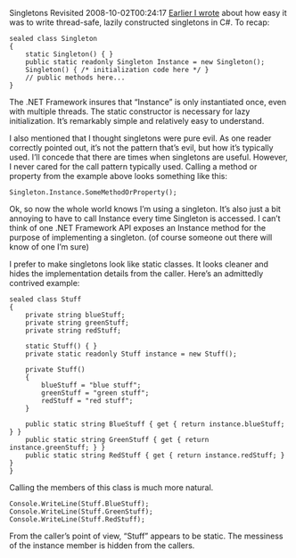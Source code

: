 Singletons Revisited
2008-10-02T00:24:17
[Earlier I wrote](/blog/post/2008/09/24/the-definitive-c-singleton) about how easy it was to write thread-safe, lazily constructed singletons in C#. To recap:
    
    sealed class Singleton
    {
        static Singleton() { }
        public static readonly Singleton Instance = new Singleton();
        Singleton() { /* initialization code here */ }
        // public methods here...
    }

The .NET Framework insures that “Instance” is only instantiated once, even with multiple threads. The static constructor is necessary for lazy initialization. It’s remarkably simple and relatively easy to understand.

I also mentioned that I thought singletons were pure evil. As one reader correctly pointed out, it’s not the pattern that’s evil, but how it’s typically used. I’ll concede that there are times when singletons are useful. However, I never cared for the call pattern typically used. Calling a method or property from the example above looks something like this:
    
    Singleton.Instance.SomeMethodOrProperty();

Ok, so now the whole world knows I’m using a singleton. It’s also just a bit annoying to have to call Instance every time Singleton is accessed. I can’t think of one .NET Framework API exposes an Instance method for the purpose of implementing a singleton. (of course someone out there will know of one I’m sure)

I prefer to make singletons look like static classes. It looks cleaner and hides the implementation details from the caller. Here’s an admittedly contrived example:
    
    sealed class Stuff
    {
        private string blueStuff;
        private string greenStuff;
        private string redStuff;
    
        static Stuff() { }
        private static readonly Stuff instance = new Stuff();
    
        private Stuff()
        {
            blueStuff = "blue stuff";
            greenStuff = "green stuff";
            redStuff = "red stuff";
        }
    
        public static string BlueStuff { get { return instance.blueStuff; } }
        public static string GreenStuff { get { return instance.greenStuff; } }
        public static string RedStuff { get { return instance.redStuff; } }
    }

Calling the members of this class is much more natural.
    
    Console.WriteLine(Stuff.BlueStuff);
    Console.WriteLine(Stuff.GreenStuff);
    Console.WriteLine(Stuff.RedStuff);

From the caller’s point of view, “Stuff” appears to be static. The messiness of the instance member is hidden from the callers.
